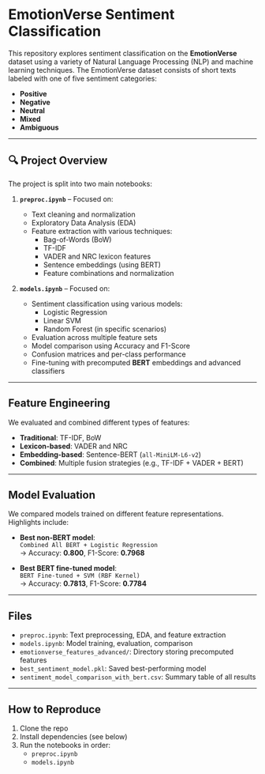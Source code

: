 # EmotionVerse Sentiment Classification

This repository explores sentiment classification on the **EmotionVerse** dataset using a variety of Natural Language Processing (NLP) and machine learning techniques. The EmotionVerse dataset consists of short texts labeled with one of five sentiment categories:

- **Positive**
- **Negative**
- **Neutral**
- **Mixed**
- **Ambiguous**

---

## 🔍 Project Overview

The project is split into two main notebooks:

1. **`preproc.ipynb`** – Focused on:
   - Text cleaning and normalization
   - Exploratory Data Analysis (EDA)
   - Feature extraction with various techniques:
     - Bag-of-Words (BoW)
     - TF-IDF
     - VADER and NRC lexicon features
     - Sentence embeddings (using BERT)
     - Feature combinations and normalization

2. **`models.ipynb`** – Focused on:
   - Sentiment classification using various models:
     - Logistic Regression
     - Linear SVM
     - Random Forest (in specific scenarios)
   - Evaluation across multiple feature sets
   - Model comparison using Accuracy and F1-Score
   - Confusion matrices and per-class performance
   - Fine-tuning with precomputed **BERT** embeddings and advanced classifiers

---

##  Feature Engineering

We evaluated and combined different types of features:

- **Traditional**: TF-IDF, BoW
- **Lexicon-based**: VADER and NRC
- **Embedding-based**: Sentence-BERT (`all-MiniLM-L6-v2`)
- **Combined**: Multiple fusion strategies (e.g., TF-IDF + VADER + BERT)

---

##  Model Evaluation

We compared models trained on different feature representations. Highlights include:

- **Best non-BERT model**:  
  `Combined All BERT + Logistic Regression`  
  → Accuracy: **0.800**, F1-Score: **0.7968**

- **Best BERT fine-tuned model**:  
  `BERT Fine-tuned + SVM (RBF Kernel)`  
  → Accuracy: **0.7813**, F1-Score: **0.7784**

---

##  Files

- `preproc.ipynb`: Text preprocessing, EDA, and feature extraction
- `models.ipynb`: Model training, evaluation, comparison
- `emotionverse_features_advanced/`: Directory storing precomputed features
- `best_sentiment_model.pkl`: Saved best-performing model
- `sentiment_model_comparison_with_bert.csv`: Summary table of all results

---

##  How to Reproduce

1. Clone the repo
2. Install dependencies (see below)
3. Run the notebooks in order:
   - `preproc.ipynb`
   - `models.ipynb`
